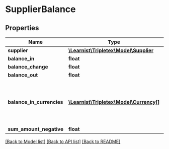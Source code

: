# SupplierBalance

## Properties
Name | Type | Description | Notes
------------ | ------------- | ------------- | -------------
**supplier** | [**\Learnist\Tripletex\Model\Supplier**](Supplier.md) |  | [optional] 
**balance_in** | **float** |  | [optional] 
**balance_change** | **float** |  | [optional] 
**balance_out** | **float** |  | [optional] 
**balance_in_currencies** | [**\Learnist\Tripletex\Model\Currency[]**](Currency.md) | Currencies that have been used prior to this period, for the given filter | [optional] 
**sum_amount_negative** | **float** |  | [optional] 

[[Back to Model list]](../../README.md#documentation-for-models) [[Back to API list]](../../README.md#documentation-for-api-endpoints) [[Back to README]](../../README.md)

